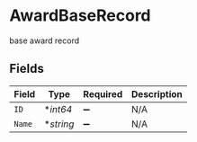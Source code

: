 # AwardBaseRecord

base award record


## Fields

| Field              | Type               | Required           | Description        |
| ------------------ | ------------------ | ------------------ | ------------------ |
| `ID`               | **int64*           | :heavy_minus_sign: | N/A                |
| `Name`             | **string*          | :heavy_minus_sign: | N/A                |